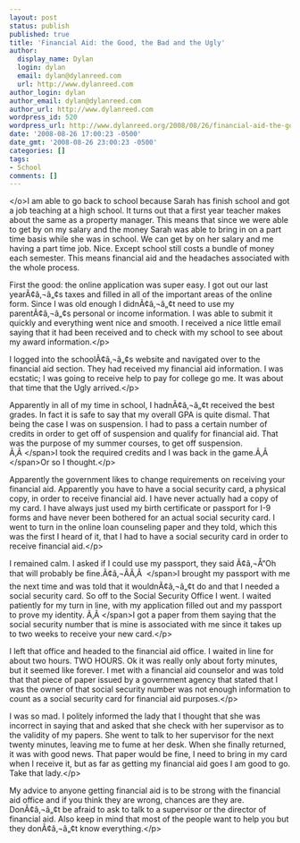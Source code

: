 ```yaml
---
layout: post
status: publish
published: true
title: 'Financial Aid: the Good, the Bad and the Ugly'
author:
  display_name: Dylan
  login: dylan
  email: dylan@dylanreed.com
  url: http://www.dylanreed.com
author_login: dylan
author_email: dylan@dylanreed.com
author_url: http://www.dylanreed.com
wordpress_id: 520
wordpress_url: http://www.dylanreed.org/2008/08/26/financial-aid-the-good-the-bad-and-the-ugly/
date: '2008-08-26 17:00:23 -0500'
date_gmt: '2008-08-26 23:00:23 -0500'
categories: []
tags:
- School
comments: []
---
```

<p><o :p><&#47;o>I am able to go back to school because Sarah has finish school and got a job teaching at a high school. It turns out that a first year teacher makes about the same as a property manager. This means that since we were able to get by on my salary and the money Sarah was able to bring in on a part time basis while she was in school. We can get by on her salary and me having a part time job. Nice. Except school still costs a bundle of money each semester. This means financial aid and the headaches associated with the whole process.</p>
<p class="MsoNormal">First the good: the online application was super easy. I got out our last year&Atilde;&cent;&acirc;&sbquo;&not;&acirc;&bdquo;&cent;s taxes and filled in all of the important areas of the online form. Since I was old enough I didn&Atilde;&cent;&acirc;&sbquo;&not;&acirc;&bdquo;&cent;t need to use my parent&Atilde;&cent;&acirc;&sbquo;&not;&acirc;&bdquo;&cent;s personal or income information. I was able to submit it quickly and everything went nice and smooth. I received a nice little email saying that it had been received and to check with my school to see about my award information.<&#47;p></p>
<p class="MsoNormal">I logged into the school&Atilde;&cent;&acirc;&sbquo;&not;&acirc;&bdquo;&cent;s website and navigated over to the financial aid section. They had received my financial aid information. I was ecstatic; I was going to receive help to pay for college go me. It was about that time that the Ugly arrived.<&#47;p></p>
<p class="MsoNormal">Apparently in all of my time in school, I hadn&Atilde;&cent;&acirc;&sbquo;&not;&acirc;&bdquo;&cent;t received the best grades. In fact it is safe to say that my overall GPA is quite dismal. That being the case I was on suspension. I had to pass a certain number of credits in order to get off of suspension and qualify for financial aid. That was the purpose of my summer courses, to get off suspension. <span>&Atilde;&sbquo;&Acirc;&nbsp;<&#47;span>I took the required credits and I was back in the game.<span>&Atilde;&sbquo;&Acirc;&nbsp; <&#47;span>Or so I thought.<&#47;p></p>
<p class="MsoNormal">Apparently the government likes to change requirements on receiving your financial aid. Apparently you have to have a social security card, a physical copy, in order to receive financial aid. I have never actually had a copy of my card. I have always just used my birth certificate or passport for I-9 forms and have never been bothered for an actual social security card. I went to turn in the online loan counseling paper and they told, which this was the first I heard of it, that I had to have a social security card in order to receive financial aid.<&#47;p></p>
<p class="MsoNormal">I remained calm. I asked if I could use my passport, they said &Atilde;&cent;&acirc;&sbquo;&not;&Aring;&ldquo;Oh that will probably be fine.&Atilde;&cent;&acirc;&sbquo;&not;&Acirc;<span>&Atilde;&sbquo;&Acirc;&nbsp; <&#47;span>I brought my passport with me the next time and was told that it wouldn&Atilde;&cent;&acirc;&sbquo;&not;&acirc;&bdquo;&cent;t do and that I needed a social security card. So off to the Social Security Office I went. I waited patiently for my turn in line, with my application filled out and my passport to prove my identity. <span>&Atilde;&sbquo;&Acirc;&nbsp;<&#47;span>I got a paper from them saying that the social security number that is mine is associated with me since it takes up to two weeks to receive your new card.<&#47;p></p>
<p class="MsoNormal">I left that office and headed to the financial aid office. I waited in line for about two hours. TWO HOURS. Ok it was really only about forty minutes, but it seemed like forever. I met with a financial aid counselor and was told that that piece of paper issued by a government agency that stated that I was the owner of that social security number was not enough information to count as a social security card for financial aid purposes.<&#47;p></p>
<p class="MsoNormal">I was so mad. I politely informed the lady that I thought that she was incorrect in saying that and asked that she check with her supervisor as to the validity of my papers. She went to talk to her supervisor for the next twenty minutes, leaving me to fume at her desk. When she finally returned, it was with good news. That paper would be fine, I need to bring in my card when I receive it, but as far as getting my financial aid goes I am good to go. Take that lady.<&#47;p></p>
<p class="MsoNormal">My advice to anyone getting financial aid is to be strong with the financial aid office and if you think they are wrong, chances are they are. Don&Atilde;&cent;&acirc;&sbquo;&not;&acirc;&bdquo;&cent;t be afraid to ask to talk to a supervisor or the director of financial aid. Also keep in mind that most of the people want to help you but they don&Atilde;&cent;&acirc;&sbquo;&not;&acirc;&bdquo;&cent;t know everything.<&#47;p></p>
